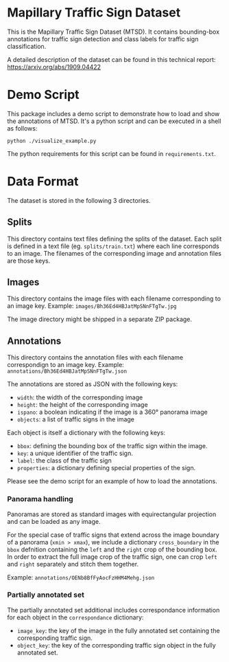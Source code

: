 # Mapillary Traffic Sign Dataset

This is the Mapillary Traffic Sign Dataset (MTSD). It contains bounding-box annotations
for traffic sign detection and class labels for traffic sign classification.

A detailed description of the dataset can be found in this technical report:
    https://arxiv.org/abs/1909.04422

# Demo Script

This package includes a demo script to demonstrate how to load and show the annotations
of MTSD. It's a python script and can be executed in a shell as follows:

```
python ./visualize_example.py
```

The python requirements for this script can be found in `requirements.txt`.

# Data Format

The dataset is stored in the following 3 directories.

## Splits

This directory contains text files defining the splits of the dataset. Each split is defined
in a text file (eg. `splits/train.txt`) where each line corresponds to an image. The
filenames of the corresponding image and annotation files are those keys.

## Images

This directory contains the image files with each filename corresponding to an image key.
Example: `images/Bh36Ed4HBJatMpSNnFTgTw.jpg`

The image directory might be shipped in a separate ZIP package.

## Annotations

This directory contains the annotation files with each filename correspondign to an image key.
Example: `annotations/Bh36Ed4HBJatMpSNnFTgTw.json`

The annotations are stored as JSON with the following keys:

 - `width`: the width of the corresponding image
 - `height`: the height of the corresponding image
 - `ispano`: a boolean indicating if the image is a 360° panorama image
 - `objects`: a list of traffic signs in the image

 Each object is itself a dictionary with the following keys:

  - `bbox`: defining the bounding box of the traffic sign within the image.
  - `key`: a unique identifier of the traffic sign.
  - `label`: the class of the traffic sign
  - `properties`: a dictionary defining special properties of the sign.

Please see the demo script for an example of how to load the annotations.

### Panorama handling

Panoramas are stored as standard images with equirectangular projection and can be loaded as any
image.

For the special case of traffic signs that extend across the image boundary of a panorama (`xmin > xmax`),
we include a dictionary `cross_boundary` in the `bbox` defnition containing the `left` and the `right` crop
of the bounding box. In order to extract the full image crop of the traffic sign, one can crop `left` and
`right` separately and stitch them together.

Example: `annotations/OENb8BfFyAocFzHHM4Mehg.json`

### Partially annotated set

The partially annotated set additional includes correspondance information for each object in
the `correspondance` dictionary:

  - `image_key`: the key of the image in the fully annotated set containing the corresponding traffic sign.
  - `object_key`: the key of the corresponding traffic sign object in the fully annotated set. 
